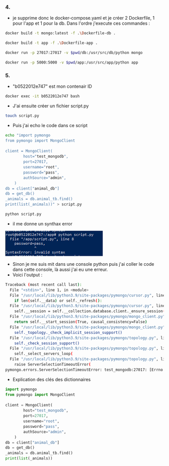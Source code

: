 ### 4.

- je  supprime donc le docker-compose.yaml et je créer 2 Dockerfile, 1 pour l'app et 1 pour la db. Dans l'ordre j'execute ces commandes :

```bash
docker build -t mongo:latest -f .\Dockerfile-db .
```

```bash
docker build -t app -f .\Dockerfile-app .
```

```bash
docker run -p 27017:27017 -v $pwd/db:/usr/src/db/python mongo
```

```bash
docker run -p 5000:5000 -v $pwd/app:/usr/src/app/python app
```

### 5.

- "b0522012e747" est mon contenair ID

```bash
docker exec -it b0522012e747 bash
```

- J'ai ensuite créer un fichier script.py

```bash
touch script.py
```

- Puis j'ai echo le code dans ce script 

```bash
echo "import pymongo
from pymongo import MongoClient

client = MongoClient(
        host="test_mongodb",
        port=27017,
        username="root",
        password="pass",
        authSource="admin",
    )
db = client["animal_db"]
db = get_db()
_animals = db.animal_tb.find()
print(list(_animals))" > script.py
```

```bash
python script.py
```

- il me donne un synthax error 

![Alt text](image.png)

- Sinon je me suis mit dans une console python puis j'ai coller le code dans cette console, là aussi j'ai eu une erreur.
- Voici l'output :

```bash
Traceback (most recent call last):
  File "<stdin>", line 1, in <module>
  File "/usr/local/lib/python3.9/site-packages/pymongo/cursor.py", line 1251, in next
    if len(self.__data) or self._refresh():
  File "/usr/local/lib/python3.9/site-packages/pymongo/cursor.py", line 1142, in _refresh
    self.__session = self.__collection.database.client._ensure_session()
  File "/usr/local/lib/python3.9/site-packages/pymongo/mongo_client.py", line 1758, in _ensure_session
    return self.__start_session(True, causal_consistency=False)
  File "/usr/local/lib/python3.9/site-packages/pymongo/mongo_client.py", line 1703, in __start_session
    self._topology._check_implicit_session_support()
  File "/usr/local/lib/python3.9/site-packages/pymongo/topology.py", line 538, in _check_implicit_session_support
    self._check_session_support()
  File "/usr/local/lib/python3.9/site-packages/pymongo/topology.py", line 554, in _check_session_support
    self._select_servers_loop(
  File "/usr/local/lib/python3.9/site-packages/pymongo/topology.py", line 238, in _select_servers_loop
    raise ServerSelectionTimeoutError(
pymongo.errors.ServerSelectionTimeoutError: test_mongodb:27017: [Errno -2] Name or service not known, Timeout: 30s, Topology Description: <TopologyDescription id: 64cb727a8cee9def05ce4da4, topology_type: Unknown, servers: [<ServerDescription ('test_mongodb', 27017) server_type: Unknown, rtt: None, error=AutoReconnect('test_mongodb:27017: [Errno -2] Name or service not known')>]>
```

- Explication des clés des dictionnaires

```python
import pymongo
from pymongo import MongoClient

client = MongoClient(
        host="test_mongodb",
        port=27017,
        username="root",
        password="pass",
        authSource="admin",
    )
db = client["animal_db"]
db = get_db()
_animals = db.animal_tb.find()
print(list(_animals))
```